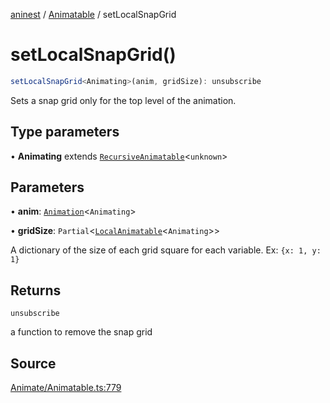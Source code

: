 [aninest](../../index.md) / [Animatable](../index.md) / setLocalSnapGrid

# setLocalSnapGrid()

```ts
setLocalSnapGrid<Animating>(anim, gridSize): unsubscribe
```

Sets a snap grid only for the top level of the animation.

## Type parameters

• **Animating** extends [`RecursiveAnimatable`](../type-aliases/RecursiveAnimatable.md)\<`unknown`\>

## Parameters

• **anim**: [`Animation`](../type-aliases/Animation.md)\<`Animating`\>

• **gridSize**: `Partial`\<[`LocalAnimatable`](../type-aliases/LocalAnimatable.md)\<`Animating`\>\>

A dictionary of the size of each grid square for each variable. Ex: `{x: 1, y: 1}`

## Returns

`unsubscribe`

a function to remove the snap grid

## Source

[Animate/Animatable.ts:779](https://github.com/zphrs/aninest/blob/3be3895/src/Animate/Animatable.ts#L779)

